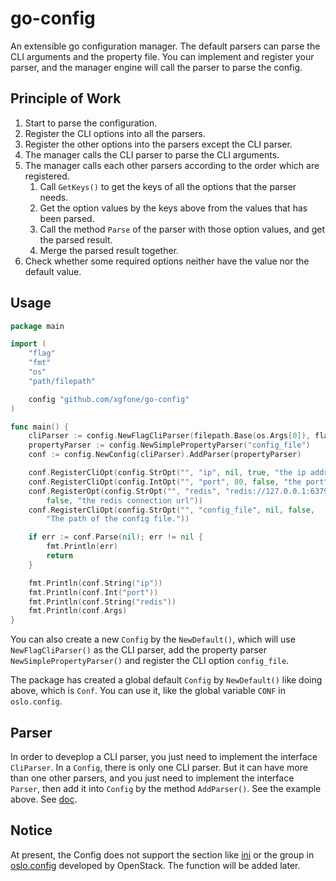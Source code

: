 # go-config
An extensible go configuration manager. The default parsers can parse the CLI arguments and the property file. You can implement and register your parser, and the manager engine will call the parser to parse the config.

## Principle of Work

1. Start to parse the configuration.
2. Register the CLI options into all the parsers.
3. Register the other options into the parsers except the CLI parser.
4. The manager calls the CLI parser to parse the CLI arguments.
5. The manager calls each other parsers according to the order which are registered.
    1. Call `GetKeys()` to get the keys of all the options that the parser needs.
    2. Get the option values by the keys above from the values that has been parsed.
    3. Call the method `Parse` of the parser with those option values, and get the parsed result.
    4. Merge the parsed result together.
6. Check whether some required options neither have the value nor the default value.

## Usage
```go
package main

import (
	"flag"
	"fmt"
	"os"
	"path/filepath"

	config "github.com/xgfone/go-config"
)

func main() {
	cliParser := config.NewFlagCliParser(filepath.Base(os.Args[0]), flag.ExitOnError)
	propertyParser := config.NewSimplePropertyParser("config_file")
	conf := config.NewConfig(cliParser).AddParser(propertyParser)

	conf.RegisterCliOpt(config.StrOpt("", "ip", nil, true, "the ip address"))
	conf.RegisterCliOpt(config.IntOpt("", "port", 80, false, "the port"))
	conf.RegisterOpt(config.StrOpt("", "redis", "redis://127.0.0.1:6379/0",
		false, "the redis connection url"))
	conf.RegisterCliOpt(config.StrOpt("", "config_file", nil, false,
		"The path of the config file."))

	if err := conf.Parse(nil); err != nil {
		fmt.Println(err)
		return
	}

	fmt.Println(conf.String("ip"))
	fmt.Println(conf.Int("port"))
	fmt.Println(conf.String("redis"))
	fmt.Println(conf.Args)
}
```

You can also create a new `Config` by the `NewDefault()`, which will use `NewFlagCliParser()` as the CLI parser, add the property parser `NewSimplePropertyParser()` and register the CLI option `config_file`.

The package has created a global default `Config` by `NewDefault()` like doing above, which is `Conf`. You can use it, like the global variable `CONF` in `oslo.config`.

## Parser

In order to deveplop a CLI parser, you just need to implement the interface `CliParser`. In a `Config`, there is only one CLI parser. But it can have more than one other parsers, and you just need to implement the interface `Parser`, then add it into `Config` by the method `AddParser()`. See the example above. See [doc](https://godoc.org/github.com/xgfone/go-config).

## Notice
At present, the Config does not support the section like [ini](https://github.com/go-ini/ini) or the group in [oslo.config](https://github.com/openstack/oslo.config) developed by OpenStack. The function will be added later.
